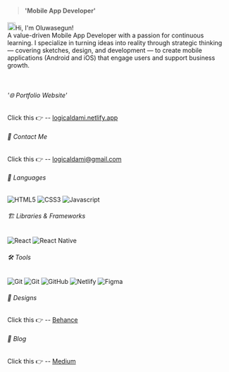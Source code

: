 >#### 'Mobile App Developer'
<img src="https://media.giphy.com/media/hvRJCLFzcasrR4ia7z/giphy.gif" width="18px" height="18px"/>Hi, I'm Oluwasegun! <br>
A value-driven Mobile App Developer with a passion for continuous learning. I specialize in turning ideas into reality through strategic thinking — covering sketches, design, and development — to create mobile applications (Android and iOS) that engage users and support business growth.

&nbsp;

###### '🌐 Portfolio Website'
Click this 👉 -- [logicaldami.netlify.app](https://logicaldami.netlify.app)

###### 📩 Contact Me
  Click this 👉 -- <a href="mailto: logicaldami@gmail.com"> 
    logicaldami@gmail.com
  </a>

###### 💬 Languages
![HTML5](https://img.shields.io/badge/-HTML5-black?style=flat-square&logo=html5)
![CSS3](https://img.shields.io/badge/-CSS3-black?style=flat-square&logo=css3)
![Javascript](https://img.shields.io/badge/-JavaScript-black?style=flat-square&logo=javascript)

###### 🏗️ Libraries & Frameworks
![React](https://img.shields.io/badge/-React-black?style=flat-square&logo=react)
![React Native](https://img.shields.io/badge/-ReactNative-black?style=flat-square&logo=react)

###### 🛠️ Tools
![Git](https://img.shields.io/badge/-ChromeDevTools-black?style=flat-square&logo=googlechrome)
![Git](https://img.shields.io/badge/-Git-black?style=flat-square&logo=git)
![GitHub](https://img.shields.io/badge/-GitHub-black?style=flat-square&logo=github)
![Netlify](https://img.shields.io/badge/-Netlify-black?style=flat-square&logo=netlify)
![Figma](https://img.shields.io/badge/-Figma-black?style=flat-square&logo=figma)

###### 🎨 Designs
Click this 👉 -- [Behance](https://behance.net/logicaldami)

###### 📝 Blog
Click this 👉 -- [Medium](https://medium.com/@logicaldami)
